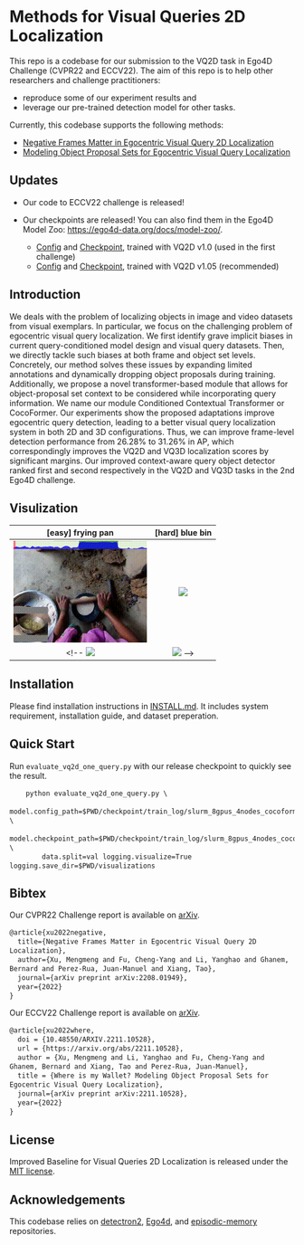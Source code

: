 # Methods for Visual Queries 2D Localization
This repo is a codebase for our submission to the VQ2D task in Ego4D Challenge (CVPR22 and ECCV22). 
The aim of this repo is to help other researchers and challenge practitioners:

- reproduce some of our experiment results and
- leverage our pre-trained detection model for other tasks.

Currently, this codebase supports the following methods:

- [Negative Frames Matter in Egocentric Visual Query 2D Localization](https://arxiv.org/abs/2208.01949)
- [Modeling Object Proposal Sets for Egocentric Visual Query Localization](https://arxiv.org/abs/2211.10528)

## Updates
- Our code to ECCV22 challenge is released!

- Our checkpoints are released! You can also find them in the Ego4D Model Zoo: https://ego4d-data.org/docs/model-zoo/.
  - [Config](https://dl.fbaipublicfiles.com/ego4d/model_zoo/vq2d/slurm_8gpus_4nodes_baseline/config.yaml) and [Checkpoint](https://dl.fbaipublicfiles.com/ego4d/model_zoo/vq2d/slurm_8gpus_4nodes_baseline/model.pth), trained with VQ2D v1.0 (used in the first challenge)
  - [Config](https://dl.fbaipublicfiles.com/ego4d/model_zoo/vq2d/slurm_8gpus_4nodes_baseline_v1.0.5/config.yaml) and [Checkpoint](https://dl.fbaipublicfiles.com/ego4d/model_zoo/vq2d/slurm_8gpus_4nodes_baseline_v1.0.5/model.pth), trained with VQ2D v1.05 (recommended)

## Introduction
We deals with the problem of localizing objects
in image and video datasets from visual exemplars. In particular, we focus on the challenging problem of egocentric visual query localization. We first identify grave implicit biases in current query-conditioned model design and
visual query datasets. Then, we directly tackle such biases at both frame and object set levels. Concretely, our
method solves these issues by expanding limited annotations and dynamically dropping object proposals during
training. Additionally, we propose a novel transformer-based module that allows for object-proposal set context to
be considered while incorporating query information. We name our module Conditioned Contextual Transformer or
CocoFormer. Our experiments show the proposed adaptations improve egocentric query detection, leading to a better
visual query localization system in both 2D and 3D configurations. Thus, we can improve frame-level detection performance from 26.28% to 31.26% in AP, which correspondingly improves the VQ2D and VQ3D localization scores
by significant margins. Our improved context-aware query object detector ranked first and second respectively in the
VQ2D and VQ3D tasks in the 2nd Ego4D challenge. 

## Visulization

[easy] frying pan             |  [hard] blue bin
:-------------------------:|:-------------------------:
<img src="demo/ours_easy_frying_pan.gif" width="236" height="180"/> | <img src="demo/ours_hard_blue_bin.gif" height="180"/>
<!-- ![](visualizations/fryingpan.gif)  |  ![](visualizations/bluebin.gif) -->

<!-- ### [easy] frying pan
<video src="visualizations/ours_easy_frying_pan.mp4" width=360></video>
<img src="/images/output/video1.gif" width="250" height="250"/>
### [hard] blue bin

<video src="visualizations/ours_hard_blue_bin.mp4" width=360></video> -->


## Installation

Please find installation instructions in [INSTALL.md](INSTALL.md). It includes system requirement, installation guide, and dataset preperation.

## Quick Start
Run `evaluate_vq2d_one_query.py` with our release checkpoint to quickly see the result.

```
    python evaluate_vq2d_one_query.py \
        model.config_path=$PWD/checkpoint/train_log/slurm_8gpus_4nodes_cocoformer/output/config.yaml \
        model.checkpoint_path=$PWD/checkpoint/train_log/slurm_8gpus_4nodes_cocoformer/output/model_0064999.pth \
        data.split=val logging.visualize=True logging.save_dir=$PWD/visualizations
```

## Bibtex

Our CVPR22 Challenge report is available on [arXiv](https://arxiv.org/abs/2208.01949).
```
@article{xu2022negative,
  title={Negative Frames Matter in Egocentric Visual Query 2D Localization},
  author={Xu, Mengmeng and Fu, Cheng-Yang and Li, Yanghao and Ghanem, Bernard and Perez-Rua, Juan-Manuel and Xiang, Tao},
  journal={arXiv preprint arXiv:2208.01949},
  year={2022}
}
```


Our ECCV22 Challenge report is available on [arXiv](https://arxiv.org/abs/2211.10528).

```
@article{xu2022where,
  doi = {10.48550/ARXIV.2211.10528},
  url = {https://arxiv.org/abs/2211.10528},
  author = {Xu, Mengmeng and Li, Yanghao and Fu, Cheng-Yang and Ghanem, Bernard and Xiang, Tao and Perez-Rua, Juan-Manuel},
  title = {Where is my Wallet? Modeling Object Proposal Sets for Egocentric Visual Query Localization},  
  journal={arXiv preprint arXiv:2211.10528},
  year={2022}
}

```

## License

Improved Baseline for Visual Queries 2D Localization is released under the [MIT license](LICENSE).

## Acknowledgements
This codebase relies on [detectron2](https://github.com/facebookresearch/detectron2), [Ego4d](https://github.com/EGO4D), and [episodic-memory](https://github.com/EGO4D/episodic-memory) repositories.
